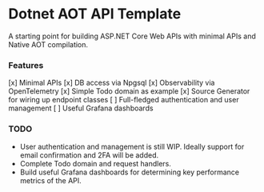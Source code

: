 # Dotnet AOT API Template

A starting point for building ASP.NET Core Web APIs with minimal APIs and Native AOT compilation.

### Features

[x] Minimal APIs
[x] DB access via Npgsql
[x] Observability via OpenTelemetry
[x] Simple Todo domain as example
[x] Source Generator for wiring up endpoint classes
[ ] Full-fledged authentication and user management
[ ] Useful Grafana dashboards

### TODO

- User authentication and management is still WIP. Ideally support for email confirmation and 2FA will be added.
- Complete Todo domain and request handlers.
- Build useful Grafana dashboards for determining key performance metrics of the API.
